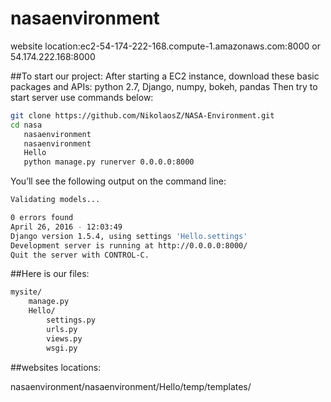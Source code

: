# nasaenvironment

website location:ec2-54-174-222-168.compute-1.amazonaws.com:8000 or 54.174.222.168:8000

##To start our project:
After starting a EC2 instance, download these basic packages and APIs: python 2.7, Django, numpy, bokeh, pandas
Then try to start server use commands below:
```sh
git clone https://github.com/NikolaosZ/NASA-Environment.git
cd nasa
   nasaenvironment
   nasaenvironment
   Hello
   python manage.py runerver 0.0.0.0:8000
```
You’ll see the following output on the command line:
```sh
Validating models...

0 errors found
April 26, 2016 - 12:03:49
Django version 1.5.4, using settings 'Hello.settings'
Development server is running at http://0.0.0.0:8000/
Quit the server with CONTROL-C.
```
##Here is our files:
```sh
mysite/
    manage.py
    Hello/
        settings.py	
        urls.py
        views.py
        wsgi.py	
```

##websites locations:

nasaenvironment/nasaenvironment/Hello/temp/templates/



